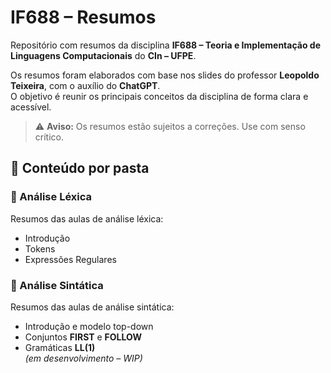 # IF688 – Resumos

Repositório com resumos da disciplina **IF688 – Teoria e Implementação de Linguagens Computacionais** do **CIn – UFPE**.

Os resumos foram elaborados com base nos slides do professor **Leopoldo Teixeira**, com o auxílio do **ChatGPT**.  
O objetivo é reunir os principais conceitos da disciplina de forma clara e acessível.

> ⚠️ **Aviso:** Os resumos estão sujeitos a correções. Use com senso crítico.

## 📂 Conteúdo por pasta

### 📁 Análise Léxica
Resumos das aulas de análise léxica:
- Introdução
- Tokens
- Expressões Regulares

### 📁 Análise Sintática
Resumos das aulas de análise sintática:
- Introdução e modelo top-down
- Conjuntos **FIRST** e **FOLLOW**
- Gramáticas **LL(1)**  
*(em desenvolvimento – WIP)*
